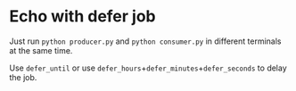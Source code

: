 # Echo with defer job

Just run `python producer.py` and `python consumer.py` in different terminals at the same time.

Use `defer_until` or use `defer_hours`+`defer_minutes`+`defer_seconds` to delay the job.
